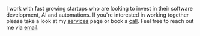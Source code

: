 I work with fast growing startups who are looking to invest in their software development, AI and automations.
If you're interested in working together please take a look at my [services](services.md) page or book a <a href="#" data-cal-link="mike-cecconello-x03y6u/30min" data-cal-namespace="" data-cal-config='{"layout":"month_view"}'>call</a>. Feel free to reach out me via [email](mailto:mikececconello00@gmail.com).


<!-- Cal element-click embed code begins -->
<script type="text/javascript">
  (function (C, A, L) { let p = function (a, ar) { a.q.push(ar); }; let d = C.document; C.Cal = C.Cal || function () { let cal = C.Cal; let ar = arguments; if (!cal.loaded) { cal.ns = {}; cal.q = cal.q || []; d.head.appendChild(d.createElement("script")).src = A; cal.loaded = true; } if (ar[0] === L) { const api = function () { p(api, arguments); }; const namespace = ar[1]; api.q = api.q || []; typeof namespace === "string" ? (cal.ns[namespace] = api) && p(api, ar) : p(cal, ar); return; } p(cal, ar); }; })(window, "https://app.cal.com/embed/embed.js", "init");
Cal("init",  {origin:"https://cal.com"});


  // Important: Please add the following attributes to the element that should trigger the calendar to open upon clicking.
  // `data-cal-link="mike-cecconello-x03y6u/30min"`
  // data-cal-namespace=""
  // `data-cal-config='{"layout":"month_view"}'`

  Cal("ui", {"styles":{"branding":{"brandColor":"#000000"}},"hideEventTypeDetails":false,"layout":"month_view"});
  </script>
  <!-- Cal element-click embed code ends -->
